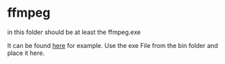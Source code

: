 # ffmpeg

in this folder should be at least the ffmpeg.exe

It can be found [here](http://ffmpeg.zeranoe.com/) for example. Use the exe File from the bin folder and place it here.